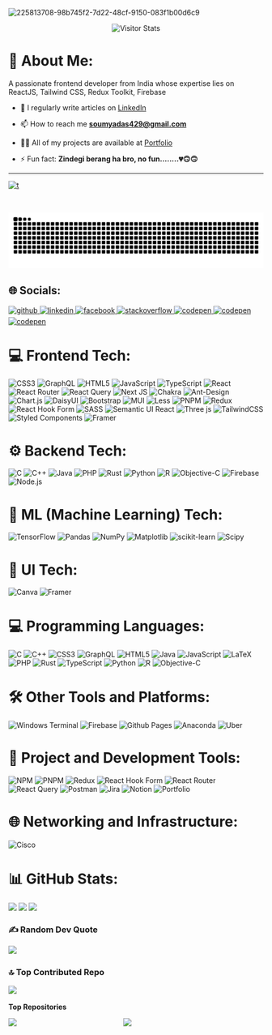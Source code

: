 ![225813708-98b745f2-7d22-48cf-9150-083f1b00d6c9](https://github.com/Soumya-0x000/Soumya-0x000/assets/80732586/ce6d8fce-23e1-48d8-a986-edb79064e026)

<div align="center">
        <img alt="Visitor Stats" src="https://widgetbite.com/stats/Soumya-0x000"/>  
</div> 

# 💫 About Me:
A passionate frontend developer from India whose expertise lies on ReactJS, Tailwind CSS, Redux Toolkit, Firebase

- 📝 I regularly write articles on [LinkedIn](https://www.linkedin.com/in/soumya-sankar-das-874085221/)

- 📫 How to reach me **soumyadas429@gmail.com**

- 👨‍💻 All of my projects are available at [Portfolio](https://portfolio-five-mu-72.vercel.app/)

- ⚡ Fun fact: **Zindegi berang ha bro, no fun........💔🙃🙃**

---
  
<p align="left"> <a href="https://github.com/ryo-ma/github-profile-trophy"><img src="https://github-profile-trophy.vercel.app/?username=t" alt="t" /></a> </p>

<p align="left"> <a href="https://twitter.com/" target="blank"><img src="https://img.shields.io/twitter/follow/?logo=twitter&style=for-the-badge" alt="" /></a> </p>

<picture>
  <source media="(prefers-color-scheme: dark)" srcset="https://raw.githubusercontent.com/Soumya-0x000/Soumya-0x000/output/github-contribution-grid-snake-dark.svg">
  <source media="(prefers-color-scheme: light)" srcset="https://raw.githubusercontent.com/Soumya-0x000/Soumya-0x000/output/github-contribution-grid-snake.svg">
  <img alt="github contribution grid snake animation" src="https://raw.githubusercontent.com/Soumya-0x000/Soumya-0x000/output/github-contribution-grid-snake.svg">
</picture>

## 🌐 Socials:
<div align="left">
<a href="https://github.com/Soumya-0x000" target="_blank">
<img src=https://img.shields.io/badge/github-%2324292e.svg?&style=for-the-badge&logo=github&logoColor=white alt=github style="margin-bottom: 5px;" />
</a>
</a>
<a href="https://linkedin.com/in/Soumya Sankar Das" target="_blank">
<img src=https://img.shields.io/badge/linkedin-%231E77B5.svg?&style=for-the-badge&logo=linkedin&logoColor=white alt=linkedin style="margin-bottom: 5px;" />
</a>
<a href="https://www.facebook.com/Soumya S. Das" target="_blank">
<img src=https://img.shields.io/badge/facebook-%232E87FB.svg?&style=for-the-badge&logo=facebook&logoColor=white alt=facebook style="margin-bottom: 5px;" />
</a>
<a href="https://stackoverflow.com/users/17898901" target="_blank">
<img src=https://img.shields.io/badge/stackoverflow-%23F28032.svg?&style=for-the-badge&logo=stackoverflow&logoColor=white alt=stackoverflow style="margin-bottom: 5px;" />
</a>
<a href="https://codepen.com/@SSD-Droid" target="_blank">
<img src=https://img.shields.io/badge/codepen-%23131417.svg?&style=for-the-badge&logo=codepen&logoColor=white alt=codepen style="margin-bottom: 5px;" />
</a>  
<a href="https://www.quora.com/profile/Soumya-1406" target="_blank">
<img src=https://cdn.freebiesupply.com/logos/large/2x/quora-logo-png-transparent.png?&style=for-the-badge&logo=quora&logoColor=white alt=codepen style="margin-bottom: 5px width: 160px; height: 28px;" />
</a>  
<a href="https://twitter.com/DroidSsd" target="_blank">
<img src=https://news.topusainsights.com/wp-content/uploads/2023/07/twitter-x-logo.jpg?&style=for-the-badge&logo=twitter&logoColor=white alt=codepen style="margin-bottom: 5px width: 160px; height: 28px;" />
</a>  
</div>  







# 💻 Frontend Tech:
![CSS3](https://img.shields.io/badge/css3-%231572B6.svg?style=for-the-badge&logo=css3&logoColor=white) ![GraphQL](https://img.shields.io/badge/-GraphQL-E10098?style=for-the-badge&logo=graphql&logoColor=white) ![HTML5](https://img.shields.io/badge/html5-%23E34F26.svg?style=for-the-badge&logo=html5&logoColor=white) ![JavaScript](https://img.shields.io/badge/javascript-%23323330.svg?style=for-the-badge&logo=javascript&logoColor=%23F7DF1E) ![TypeScript](https://img.shields.io/badge/typescript-%23007ACC.svg?style=for-the-badge&logo=typescript&logoColor=white) ![React](https://img.shields.io/badge/react-%2320232a.svg?style=for-the-badge&logo=react&logoColor=%2361DAFB) ![React Router](https://img.shields.io/badge/React_Router-CA4245?style=for-the-badge&logo=react-router&logoColor=white) ![React Query](https://img.shields.io/badge/-React%20Query-FF4154?style=for-the-badge&logo=react%20query&logoColor=white) ![Next JS](https://img.shields.io/badge/Next-black?style=for-the-badge&logo=next.js&logoColor=white) ![Chakra](https://img.shields.io/badge/chakra-%234ED1C5.svg?style=for-the-badge&logo=chakraui&logoColor=white) ![Ant-Design](https://img.shields.io/badge/-AntDesign-%230170FE?style=for-the-badge&logo=ant-design&logoColor=white) ![Chart.js](https://img.shields.io/badge/chart.js-F5788D.svg?style=for-the-badge&logo=chart.js&logoColor=white) ![DaisyUI](https://img.shields.io/badge/daisyui-5A0EF8?style=for-the-badge&logo=daisyui&logoColor=white) ![Bootstrap](https://img.shields.io/badge/bootstrap-%238511FA.svg?style=for-the-badge&logo=bootstrap&logoColor=white) ![MUI](https://img.shields.io/badge/MUI-%230081CB.svg?style=for-the-badge&logo=mui&logoColor=white) ![Less](https://img.shields.io/badge/less-2B4C80?style=for-the-badge&logo=less&logoColor=white) ![PNPM](https://img.shields.io/badge/pnpm-%234a4a4a.svg?style=for-the-badge&logo=pnpm&logoColor=f69220) ![Redux](https://img.shields.io/badge/redux-%23593d88.svg?style=for-the-badge&logo=redux&logoColor=white) ![React Hook Form](https://img.shields.io/badge/React%20Hook%20Form-%23EC5990.svg?style=for-the-badge&logo=reacthookform&logoColor=white) ![SASS](https://img.shields.io/badge/SASS-hotpink.svg?style=for-the-badge&logo=SASS&logoColor=white) ![Semantic UI React](https://img.shields.io/badge/Semantic%20UI%20React-%2335BDB2.svg?style=for-the-badge&logo=SemanticUIReact&logoColor=white) ![Three js](https://img.shields.io/badge/threejs-black?style=for-the-badge&logo=three.js&logoColor=white) ![TailwindCSS](https://img.shields.io/badge/tailwindcss-%2338B2AC.svg?style=for-the-badge&logo=tailwind-css&logoColor=white) ![Styled Components](https://img.shields.io/badge/styled--components-DB7093?style=for-the-badge&logo=styled-components&logoColor=white) ![Framer](https://img.shields.io/badge/Framer-black?style=for-the-badge&logo=framer&logoColor=blue)

# ⚙️ Backend Tech:
![C](https://img.shields.io/badge/c-%2300599C.svg?style=for-the-badge&logo=c&logoColor=white) ![C++](https://img.shields.io/badge/c++-%2300599C.svg?style=for-the-badge&logo=c%2B%2B&logoColor=white) ![Java](https://img.shields.io/badge/java-%23ED8B00.svg?style=for-the-badge&logo=openjdk&logoColor=white) ![PHP](https://img.shields.io/badge/php-%23777BB4.svg?style=for-the-badge&logo=php&logoColor=white) ![Rust](https://img.shields.io/badge/rust-%23000000.svg?style=for-the-badge&logo=rust&logoColor=white) ![Python](https://img.shields.io/badge/python-3670A0?style=for-the-badge&logo=python&logoColor=ffdd54) ![R](https://img.shields.io/badge/r-%23276DC3.svg?style=for-the-badge&logo=r&logoColor=white) ![Objective-C](https://img.shields.io/badge/OBJECTIVE--C-%233A95E3.svg?style=for-the-badge&logo=apple&logoColor=white) ![Firebase](https://img.shields.io/badge/firebase-%23039BE5.svg?style=for-the-badge&logo=firebase) ![Node.js](https://img.shields.io/badge/Node.js-43853D?style=for-the-badge&logo=node.js&logoColor=white)

# 🧠 ML (Machine Learning) Tech:
![TensorFlow](https://img.shields.io/badge/tensorflow-%23FF6F00.svg?style=for-the-badge&logo=TensorFlow&logoColor=white) ![Pandas](https://img.shields.io/badge/pandas-%23150458.svg?style=for-the-badge&logo=pandas&logoColor=white) ![NumPy](https://img.shields.io/badge/numpy-%23013243.svg?style=for-the-badge&logo=numpy&logoColor=white) ![Matplotlib](https://img.shields.io/badge/Matplotlib-%23ffffff.svg?style=for-the-badge&logo=Matplotlib&logoColor=black) ![scikit-learn](https://img.shields.io/badge/scikit--learn-%23F7931E.svg?style=for-the-badge&logo=scikit-learn&logoColor=white) ![Scipy](https://img.shields.io/badge/SciPy-%230C55A5.svg?style=for-the-badge&logo=scipy&logoColor=%white)

# 🎨 UI Tech:
![Canva](https://img.shields.io/badge/Canva-%2300C4CC.svg?style=for-the-badge&logo=Canva&logoColor=white) ![Framer](https://img.shields.io/badge/Framer-black?style=for-the-badge&logo=framer&logoColor=blue)

# 💻 Programming Languages:
![C](https://img.shields.io/badge/c-%2300599C.svg?style=for-the-badge&logo=c&logoColor=white) ![C++](https://img.shields.io/badge/c++-%2300599C.svg?style=for-the-badge&logo=c%2B%2B&logoColor=white) ![CSS3](https://img.shields.io/badge/css3-%231572B6.svg?style=for-the-badge&logo=css3&logoColor=white) ![GraphQL](https://img.shields.io/badge/-GraphQL-E10098?style=for-the-badge&logo=graphql&logoColor=white) ![HTML5](https://img.shields.io/badge/html5-%23E34F26.svg?style=for-the-badge&logo=html5&logoColor=white) ![Java](https://img.shields.io/badge/java-%23ED8B00.svg?style=for-the-badge&logo=openjdk&logoColor=white) ![JavaScript](https://img.shields.io/badge/javascript-%23323330.svg?style=for-the-badge&logo=javascript&logoColor=%23F7DF1E) ![LaTeX](https://img.shields.io/badge/latex-%23008080.svg?style=for-the-badge&logo=latex&logoColor=white) ![PHP](https://img.shields.io/badge/php-%23777BB4.svg?style=for-the-badge&logo=php&logoColor=white) ![Rust](https://img.shields.io/badge/rust-%23000000.svg?style=for-the-badge&logo=rust&logoColor=white) ![TypeScript](https://img.shields.io/badge/typescript-%23007ACC.svg?style=for-the-badge&logo=typescript&logoColor=white) ![Python](https://img.shields.io/badge/python-3670A0?style=for-the-badge&logo=python&logoColor=ffdd54) ![R](https://img.shields.io/badge/r-%23276DC3.svg?style=for-the-badge&logo=r&logoColor=white) ![Objective-C](https://img.shields.io/badge/OBJECTIVE--C-%233A95E3.svg?style=for-the-badge&logo=apple&logoColor=white)

# 🛠️ Other Tools and Platforms:
![Windows Terminal](https://img.shields.io/badge/Windows%20Terminal-%234D4D4D.svg?style=for-the-badge&logo=windows-terminal&logoColor=white) ![Firebase](https://img.shields.io/badge/firebase-%23039BE5.svg?style=for-the-badge&logo=firebase) ![Github Pages](https://img.shields.io/badge/github%20pages-121013?style=for-the-badge&logo=github&logoColor=white) ![Anaconda](https://img.shields.io/badge/Anaconda-%2344A833.svg?style=for-the-badge&logo=anaconda&logoColor=white) ![Uber](https://img.shields.io/badge/Uber-%23000000.svg?style=for-the-badge&logo=Uber&logoColor=white)

# 🚀 Project and Development Tools:
![NPM](https://img.shields.io/badge/NPM-%23CB3837.svg?style=for-the-badge&logo=npm&logoColor=white) ![PNPM](https://img.shields.io/badge/pnpm-%234a4a4a.svg?style=for-the-badge&logo=pnpm&logoColor=f69220) ![Redux](https://img.shields.io/badge/redux-%23593d88.svg?style=for-the-badge&logo=redux&logoColor=white) ![React Hook Form](https://img.shields.io/badge/React%20Hook%20Form-%23EC5990.svg?style=for-the-badge&logo=reacthookform&logoColor=white) ![React Router](https://img.shields.io/badge/React_Router-CA4245?style=for-the-badge&logo=react-router&logoColor=white) ![React Query](https://img.shields.io/badge/-React%20Query-FF4154?style=for-the-badge&logo=react%20query&logoColor=white) ![Postman](https://img.shields.io/badge/Postman-FF6C37?style=for-the-badge&logo=postman&logoColor=white) ![Jira](https://img.shields.io/badge/jira-%230A0FFF.svg?style=for-the-badge&logo=jira&logoColor=white) ![Notion](https://img.shields.io/badge/Notion-%23000000.svg?style=for-the-badge&logo=notion&logoColor=white) ![Portfolio](https://img.shields.io/badge/Portfolio-%23000000.svg?style=for-the-badge&logo=firefox&logoColor=#FF7139)

# 🌐 Networking and Infrastructure:
![Cisco](https://img.shields.io/badge/cisco-%23049fd9.svg?style=for-the-badge&logo=cisco&logoColor=black)












# 📊 GitHub Stats:
![](https://github-readme-stats.vercel.app/api?username=Soumya-0x000&theme=radical&hide_border=false&include_all_commits=false&count_private=false) 
<span style=" width: 200px; height: 100px;"></span> 
![](https://github-readme-stats.vercel.app/api/top-langs/?username=Soumya-0x000&theme=radical&hide_border=false&include_all_commits=false&count_private=false&layout=compact)
![](https://github-readme-streak-stats.herokuapp.com/?user=Soumya-0x000&theme=radical&hide_border=false)<br/>

### ✍️ Random Dev Quote
![](https://quotes-github-readme.vercel.app/api?type=horizontal&theme=radical)

### 🔝 Top Contributed Repo
![](https://github-contributor-stats.vercel.app/api?username=Soumya-0x000&limit=5&theme=dark&combine_all_yearly_contributions=true)


<b>Top Repositories</b>


<a href="https://github.com/Soumya-0x000/Movix" align="left">
  <img align="left" width="45%" src="https://github-readme-stats.vercel.app/api/pin/?username=Soumya-0x000&repo=Movix&title_color=0891b2&text_color=ffffff&icon_color=0891b2&bg_color=1c1917&hide_border=true&locale=en" />
</a>
<a href="https://github.com/Soumya-0x000/React-Admin-Dashboard" align="left">
  <img align="left" width="45%" src="https://github-readme-stats.vercel.app/api/pin/?username=Soumya-0x000&repo=React-Admin-Dashboard&title_color=0891b2&text_color=ffffff&icon_color=0891b2&bg_color=1c1917&hide_border=true&locale=en" />
</a>


